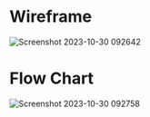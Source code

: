 # Wireframe

![Screenshot 2023-10-30 092642](https://github.com/PriyankaSagam/Minnu/assets/146128860/cd51fc41-66ad-4905-97fa-1e59e277804d)

# Flow Chart

![Screenshot 2023-10-30 092758](https://github.com/PriyankaSagam/Minnu/assets/146128860/bb0f0bc3-e755-404c-afc6-91261df0ecd1)
